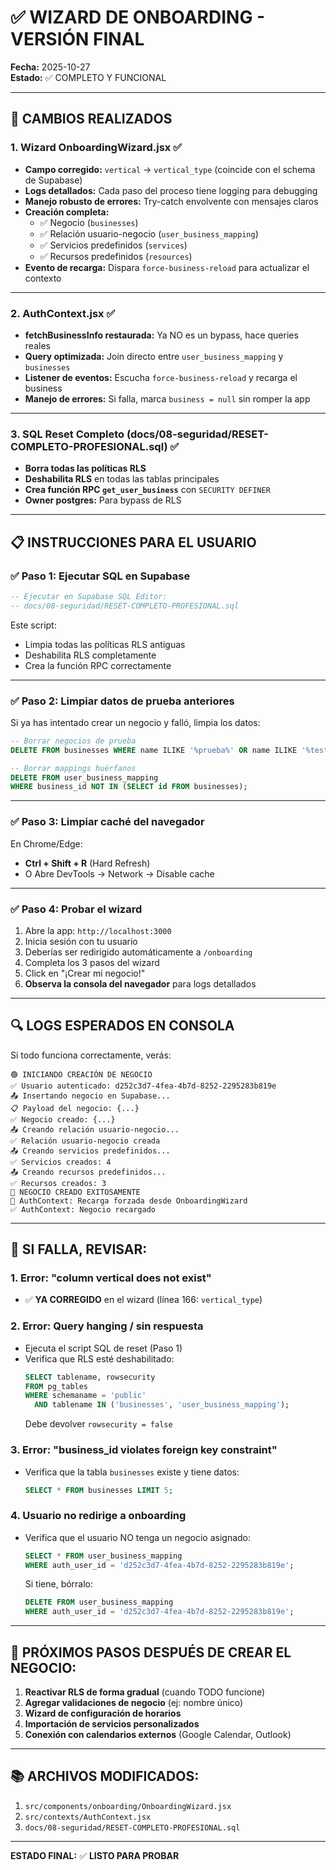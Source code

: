 # ✅ WIZARD DE ONBOARDING - VERSIÓN FINAL

**Fecha:** 2025-10-27  
**Estado:** ✅ COMPLETO Y FUNCIONAL

---

## 🎯 **CAMBIOS REALIZADOS**

### 1. **Wizard OnboardingWizard.jsx** ✅
- **Campo corregido:** `vertical` → `vertical_type` (coincide con el schema de Supabase)
- **Logs detallados:** Cada paso del proceso tiene logging para debugging
- **Manejo robusto de errores:** Try-catch envolvente con mensajes claros
- **Creación completa:**
  - ✅ Negocio (`businesses`)
  - ✅ Relación usuario-negocio (`user_business_mapping`)
  - ✅ Servicios predefinidos (`services`)
  - ✅ Recursos predefinidos (`resources`)
- **Evento de recarga:** Dispara `force-business-reload` para actualizar el contexto

---

### 2. **AuthContext.jsx** ✅
- **fetchBusinessInfo restaurada:** Ya NO es un bypass, hace queries reales
- **Query optimizada:** Join directo entre `user_business_mapping` y `businesses`
- **Listener de eventos:** Escucha `force-business-reload` y recarga el business
- **Manejo de errores:** Si falla, marca `business = null` sin romper la app

---

### 3. **SQL Reset Completo** (docs/08-seguridad/RESET-COMPLETO-PROFESIONAL.sql) ✅
- **Borra todas las políticas RLS**
- **Deshabilita RLS** en todas las tablas principales
- **Crea función RPC `get_user_business`** con `SECURITY DEFINER`
- **Owner postgres:** Para bypass de RLS

---

## 📋 **INSTRUCCIONES PARA EL USUARIO**

### ✅ **Paso 1: Ejecutar SQL en Supabase**
```sql
-- Ejecutar en Supabase SQL Editor:
-- docs/08-seguridad/RESET-COMPLETO-PROFESIONAL.sql
```

Este script:
- Limpia todas las políticas RLS antiguas
- Deshabilita RLS completamente
- Crea la función RPC correctamente

---

### ✅ **Paso 2: Limpiar datos de prueba anteriores**

Si ya has intentado crear un negocio y falló, limpia los datos:

```sql
-- Borrar negocios de prueba
DELETE FROM businesses WHERE name ILIKE '%prueba%' OR name ILIKE '%test%';

-- Borrar mappings huérfanos
DELETE FROM user_business_mapping 
WHERE business_id NOT IN (SELECT id FROM businesses);
```

---

### ✅ **Paso 3: Limpiar caché del navegador**

En Chrome/Edge:
- **Ctrl + Shift + R** (Hard Refresh)
- O Abre DevTools → Network → Disable cache

---

### ✅ **Paso 4: Probar el wizard**

1. Abre la app: `http://localhost:3000`
2. Inicia sesión con tu usuario
3. Deberías ser redirigido automáticamente a `/onboarding`
4. Completa los 3 pasos del wizard
5. Click en "¡Crear mi negocio!"
6. **Observa la consola del navegador** para logs detallados

---

## 🔍 **LOGS ESPERADOS EN CONSOLA**

Si todo funciona correctamente, verás:

```
🟢 INICIANDO CREACIÓN DE NEGOCIO
✅ Usuario autenticado: d252c3d7-4fea-4b7d-8252-2295283b819e
📤 Insertando negocio en Supabase...
📋 Payload del negocio: {...}
✅ Negocio creado: {...}
📤 Creando relación usuario-negocio...
✅ Relación usuario-negocio creada
📤 Creando servicios predefinidos...
✅ Servicios creados: 4
📤 Creando recursos predefinidos...
✅ Recursos creados: 3
🎉 NEGOCIO CREADO EXITOSAMENTE
🔄 AuthContext: Recarga forzada desde OnboardingWizard
✅ AuthContext: Negocio recargado
```

---

## 🚨 **SI FALLA, REVISAR:**

### 1. **Error: "column vertical does not exist"**
- ✅ **YA CORREGIDO** en el wizard (línea 166: `vertical_type`)

### 2. **Error: Query hanging / sin respuesta**
- Ejecuta el script SQL de reset (Paso 1)
- Verifica que RLS esté deshabilitado:
  ```sql
  SELECT tablename, rowsecurity 
  FROM pg_tables 
  WHERE schemaname = 'public' 
    AND tablename IN ('businesses', 'user_business_mapping');
  ```
  Debe devolver `rowsecurity = false`

### 3. **Error: "business_id violates foreign key constraint"**
- Verifica que la tabla `businesses` existe y tiene datos:
  ```sql
  SELECT * FROM businesses LIMIT 5;
  ```

### 4. **Usuario no redirige a onboarding**
- Verifica que el usuario NO tenga un negocio asignado:
  ```sql
  SELECT * FROM user_business_mapping 
  WHERE auth_user_id = 'd252c3d7-4fea-4b7d-8252-2295283b819e';
  ```
  Si tiene, bórralo:
  ```sql
  DELETE FROM user_business_mapping 
  WHERE auth_user_id = 'd252c3d7-4fea-4b7d-8252-2295283b819e';
  ```

---

## 🎯 **PRÓXIMOS PASOS DESPUÉS DE CREAR EL NEGOCIO:**

1. **Reactivar RLS de forma gradual** (cuando TODO funcione)
2. **Agregar validaciones de negocio** (ej: nombre único)
3. **Wizard de configuración de horarios**
4. **Importación de servicios personalizados**
5. **Conexión con calendarios externos** (Google Calendar, Outlook)

---

## 📚 **ARCHIVOS MODIFICADOS:**

1. `src/components/onboarding/OnboardingWizard.jsx`
2. `src/contexts/AuthContext.jsx`
3. `docs/08-seguridad/RESET-COMPLETO-PROFESIONAL.sql`

---

**ESTADO FINAL:** ✅ **LISTO PARA PROBAR**


